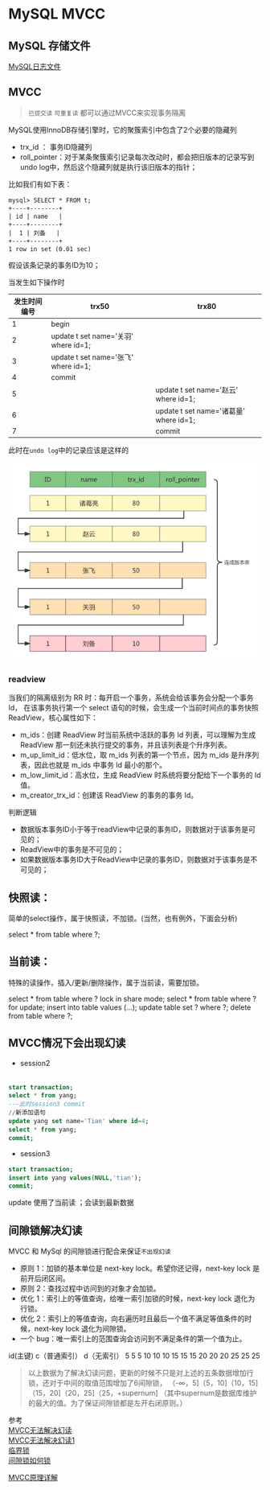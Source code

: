 # MySQL MVCC

## MySQL 存储文件
[MySQL日志文件](./MySQL日志文件.MD)

## MVCC

> `已提交读` `可重复读` 都可以通过MVCC来实现事务隔离

MySQL使用InnoDB存储引擎时，它的聚簇索引中包含了2个必要的隐藏列
- trx_id ： 事务ID隐藏列
- roll_pointer：对于某条聚簇索引记录每次改动时，都会把旧版本的记录写到undo log中，然后这个隐藏列就是执行该旧版本的指针；

比如我们有如下表：
```shell
mysql> SELECT * FROM t;
+----+--------+
| id | name   |
+----+--------+
|  1 | 刘备   |
+----+--------+
1 row in set (0.01 sec)
```
假设该条记录的事务ID为10；

当发生如下操作时

| 发生时间编号 | trx50                               | trx80                               | 
|--------|-------------------------------------|-------------------------------------|
| 1      | begin                               |                                     |
| 2      | update t set name='关羽' where id=1;  |                                     |
| 3      | update t set name='张飞' where id=1;  |                                     |
| 4      | commit                              |                                     |
| 5      |   | update t set name='赵云' where id=1;  |
| 6      |  | update t set name='诸葛量' where id=1; |
| 7      |                                     | commit                              |

此时在`undo log`中的记录应该是这样的

![](./MVCC.png)

### readview


当我们的隔离级别为 RR 时：每开启一个事务，系统会给该事务会分配一个事务 Id，
在该事务执行第一个 select 语句的时候，会生成一个当前时间点的事务快照 ReadView，核心属性如下：

- m_ids：创建 ReadView 时当前系统中活跃的事务 Id 列表，可以理解为生成 ReadView 那一刻还未执行提交的事务，并且该列表是个升序列表。
- m_up_limit_id：低水位，取 m_ids 列表的第一个节点，因为 m_ids 是升序列表，因此也就是 m_ids 中事务 Id 最小的那个。
- m_low_limit_id：高水位，生成 ReadView 时系统将要分配给下一个事务的 Id 值。
- m_creator_trx_id：创建该 ReadView 的事务的事务 Id。

判断逻辑

- 数据版本事务ID小于等于readView中记录的事务ID，则数据对于该事务是可见的；
- ReadView中的事务是不可见的；
- 如果数据版本事务ID大于ReadView中记录的事务ID，则数据对于该事务是不可见的；


## 快照读：
简单的select操作，属于快照读，不加锁。(当然，也有例外，下面会分析)

select * from table where ?;
## 当前读：
特殊的读操作，插入/更新/删除操作，属于当前读，需要加锁。

select * from table where ? lock in share mode;
select * from table where ? for update;
insert into table values (…);
update table set ? where ?;
delete from table where ?;

## MVCC情况下会出现幻读

- session2
```sql

start transaction; 
select * from yang; 
---此时session3 commit
//新添加语句
update yang set name='Tian' where id=4;
select * from yang; 
commit;

```

- session3
```sql
start transaction;
insert into yang values(NULL,'tian');
commit;
```
update 使用了当前读 ；会读到最新数据


## 间隙锁解决幻读

MVCC 和 MySql 的间隙锁进行配合来保证`不出现幻读`

- 原则 1：加锁的基本单位是 next-key lock。希望你还记得，next-key lock 是前开后闭区间。
- 原则 2：查找过程中访问到的对象才会加锁。
- 优化 1：索引上的等值查询，给唯一索引加锁的时候，next-key lock 退化为行锁。
- 优化 2：索引上的等值查询，向右遍历时且最后一个值不满足等值条件的时候，next-key lock 退化为间隙锁。
- 一个 bug：唯一索引上的范围查询会访问到不满足条件的第一个值为止。


id(主键)	c（普通索引）	d（无索引）
5	    5	        5
10	    10	        10
15	    15	        15
20	    20	        20
25	    25	        25

>以上数据为了解决幻读问题，更新的时候不只是对上述的五条数据增加行锁，还对于中间的取值范围增加了6间隙锁，
>（-∞，5]（5，10]（10，15]（15，20]（20，25]（25，+supernum] 
>（其中supernum是数据库维护的最大的值。为了保证间隙锁都是左开右闭原则。）







参考  
[MVCC无法解决幻读](https://www.jianshu.com/p/cef49aeff36b)  
[MVCC无法解决幻读1](https://www.zhihu.com/question/372905832)  
[临界锁](https://juejin.cn/post/6844903666420285454)  
[间隙锁如何锁](https://www.jianshu.com/p/32904ee07e56)  

[MVCC原理详解](https://www.cnblogs.com/qdhxhz/p/15750866.html)

